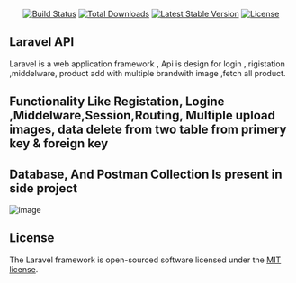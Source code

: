 

<p align="center">
<a href="https://travis-ci.org/laravel/framework"><img src="https://travis-ci.org/laravel/framework.svg" alt="Build Status"></a>
<a href="https://packagist.org/packages/laravel/framework"><img src="https://img.shields.io/packagist/dt/laravel/framework" alt="Total Downloads"></a>
<a href="https://packagist.org/packages/laravel/framework"><img src="https://img.shields.io/packagist/v/laravel/framework" alt="Latest Stable Version"></a>
<a href="https://packagist.org/packages/laravel/framework"><img src="https://img.shields.io/packagist/l/laravel/framework" alt="License"></a>
</p>

##  Laravel API

Laravel is a web application framework , Api is design for login , rigistation ,middelware, product add with multiple brandwith image ,fetch all product. 

## Functionality Like Registation, Logine ,Middelware,Session,Routing, Multiple upload images, data delete from two table from primery key & foreign key
 

## Database, And Postman Collection Is present in side project

![image](https://github.com/ir32/blog-2/assets/47362140/3032f915-e4e1-4a1f-a5db-f716d99029b7)


## License

The Laravel framework is open-sourced software licensed under the [MIT license](https://opensource.org/licenses/MIT).
